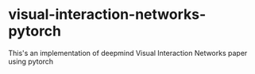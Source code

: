 # visual-interaction-networks-pytorch
This's an implementation of deepmind Visual Interaction Networks paper using pytorch
